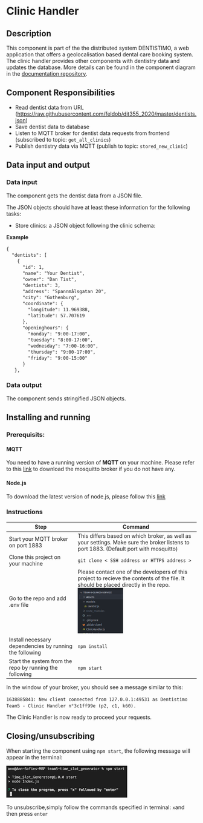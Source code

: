 # Clinic Handler

## Description

This component is part of the the distributed system DENTISTIMO, a web application that offers a geolocalisation based dental care booking system.
The clinic handler provides other components with dentistry data and updates the database. More details can be found in the component diagram in the [documentation repository](https://git.chalmers.se/courses/dit355/test-teams-formation/team-5/team-4-project). 

## Component Responsibilities

- Read dentist data from URL (https://raw.githubusercontent.com/feldob/dit355_2020/master/dentists.json)
- Save dentist data to database
- Listen to MQTT broker for dentist data requests from frontend (subscribed to topic: `get_all_clinics`)
- Publish dentistry data via MQTT (publish to topic: `stored_new_clinic`)

## Data input and output
### Data input

The component gets the dentist data from a JSON file.

The JSON objects should have at least these information for the following tasks:
- Store clinics: a JSON object following the clinic schema: 

<b>Example</b>

```
{
  "dentists": [
    {
      "id": 1,
      "name": "Your Dentist",
      "owner": "Dan Tist",
      "dentists": 3,
      "address": "Spannmålsgatan 20",
      "city": "Gothenburg",
      "coordinate": {
        "longitude": 11.969388,
        "latitude": 57.707619
      },
      "openinghours": {
        "monday": "9:00-17:00",
        "tuesday": "8:00-17:00",
        "wednesday": "7:00-16:00",
        "thursday": "9:00-17:00",
        "friday": "9:00-15:00"
      }
   },
```

### Data output

The component sends stringified JSON objects.


## Installing and running

### Prerequisits:
#### MQTT
You need to have a running version of <b>MQTT</b> on your machine. Please refer to this [link](https://www.google.com/url?sa=t&rct=j&q=&esrc=s&source=web&cd=&ved=2ahUKEwjG3fWb6NH0AhXpQvEDHSGLC2MQFnoECAMQAQ&url=https%3A%2F%2Fmosquitto.org%2Fdownload%2F&usg=AOvVaw2rLN-Os_zfUrtqeV1Lrunf) to download the mosquitto broker if you do not have any. 
#### Node.js
To download the latest version of node.js, please follow this [link](https://nodejs.org/en/download/)

### Instructions

| Step | Command |
| ------ | ------ |
| Start your MQTT broker on port 1883| This differs based on which broker, as well as your settings. Make sure the broker listens to port 1883. (Default port with mosquitto) |
| Clone this project on your machine | `git clone < SSH address or HTTPS address >` |
| Go to the repo and add .env file | Please contact one of the developers of this project to recieve the contents of the file. It should be placed directly in the repo. <img src="./Assets/picEnvClinic.png" width="120" height="120">
| Install necessary dependencies by running the following  | `npm install` |
| Start the system from the repo by running the following  | `npm start` |

In the window of your broker, you should see a message similar to this:

`1638885841: New client connected from 127.0.0.1:49531 as Dentistimo Team5 - Clinic Handler n°3c1ff99e (p2, c1, k60).`

The Clinic Handler is now ready to proceed your requests. 


## Closing/unsubscribing
 When starting the component using `npm start`, the following message will appear in the terminal:
 
<img src="./Assets/closingComp.png" width="320" height="84">


  To unsubscribe,simply follow the commands specified in terminal: 
     `x`and then press `enter`

